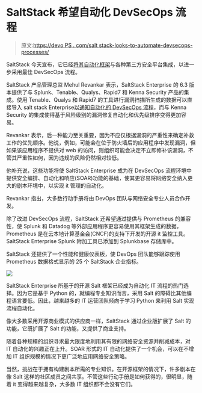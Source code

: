 # SaltStack 希望自动化 DevSecOps 流程

> 原文:[https://devo PS . com/salt stack-looks-to-automate-devsecops-processes/](https://devops.com/saltstack-looks-to-automate-devsecops-processes/)

SaltStack 今天宣布，它已经[将其自动化框架](https://www.prnewswire.com/news-releases/saltstack-enterprise-6-3-improves-it-monitoring-capabilities-vulnerability-management-workflows-and-risk-based-vulnerability-remediation-301083578.html)与各种第三方安全平台集成，以进一步采用最佳 DevSecOps 流程。

SaltStack 产品管理总监 Mehul Revankar 表示，SaltStack Enterprise 的 6.3 版本提供了与 Splunk、Tenable、Qualys、Rapid7 和 Kenna Security 产品的集成。使用 Tenable、Qualys 和 Rapid7 的工具进行漏洞扫描所生成的数据可以直接导入 salt stack Enterprise[以通知自动化的 DevSecOps 流程](https://devops.com/survey-surfaces-root-causes-of-devsecops-tension/)，而与 Kenna Security 的集成使得基于风险级别的漏洞修复自动化和优先级排序变得更加容易。

Revankar 表示，后一种能力至关重要，因为不应仅根据漏洞的严重性来确定补救工作的优先顺序。他说，例如，可能会在位于防火墙后的应用程序中发现漏洞，但如果该应用程序不提供对 web 的访问，则组织可能会决定不立即修补该漏洞，不管其严重性如何，因为违规的风险仍然相对较低。

他补充说，这些功能将使 SaltStack Enterprise 成为在 DevSecOps 流程环境中提供安全编排、自动化和响应(SOAR)功能的基础，使其更容易将网络安全纳入更大的剧本环境中，以实现 it 管理的自动化。

Revankar 指出，大多数行动手册将由 DevOps 团队与网络安全专业人员合作开发。

除了改进 DevSecOps 流程，SaltStack 还希望通过提供与 Prometheus 的兼容性，使 Splunk 和 Datadog 等外部应用程序更容易使用其框架生成的数据，Prometheus 是在云本地计算基金会(CNCF)的支持下开发的开源 it 监控工具。SaltStack Enterprise Splunk 附加工具已添加到 Splunkbase 存储库中。

SaltStack 还提供了一个性能和健康仪表板，使 DevOps 团队能够跟踪使用 Prometheus 数据格式显示的 25 个 SaltStack 企业指标。

![](../Images/5608e0a5d055a42c3106b372ca0882e5.png)

SaltStack Enterprise 所基于的开源 Salt 框架已经成为自动化 IT 流程的热门选择。因为它是基于 Python 的，就编程专业知识而言，采用 Salt 的障碍比其他编程语言要低。因此，越来越多的 IT 运营团队倾向于学习 Python 来利用 Salt 实现流程自动化。

像大多数采用开源商业模式的供应商一样，SaltStack 通过企业版扩展了 Salt 的功能，它既扩展了 Salt 的功能，又提供了商业支持。

随着各种规模的组织寻求最大限度地利用其有限的网络安全资源并削减成本，对 IT 自动化的兴趣正在上升。SOAR 形式的 IT 自动化提供了一个机会，可以在不增加 IT 组织规模的情况下更广泛地应用网络安全策略。

当然，挑战在于拥有构建剧本所需的专业知识。在开源框架的情况下，许多剧本在像 Salt 这样的社区成员之间共享。不管这些行动手册是如何获得的，很明显，随着 it 变得越来越复杂，大多数 IT 组织都不会没有它们。